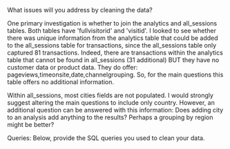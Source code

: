 What issues will you address by cleaning the data?

One primary investigation is whether to join the analytics and all_sessions tables. Both tables have 'fullvisitorid' and 'visitid'. I looked to see whether there was unique 
information from the analytics table that could be added to the all_sessions table for transactions, since the all_sessions table only captured 81 transactions. Indeed, 
there are transactions within the analytics table that cannot be found in all_sessions (31 additional) BUT they have no customer data or product data. They do offer: 
pageviews,timeonsite,date,channelgrouping. So, for the main questions this table offers no additional information.

Within all_sessions, most cities fields are not populated. I would strongly suggest altering the main questions to include only country. However, an additional question
can be answered with this information: Does adding city to an analysis add anything to the results? Perhaps a grouping by region might be better?


Queries:
Below, provide the SQL queries you used to clean your data.
